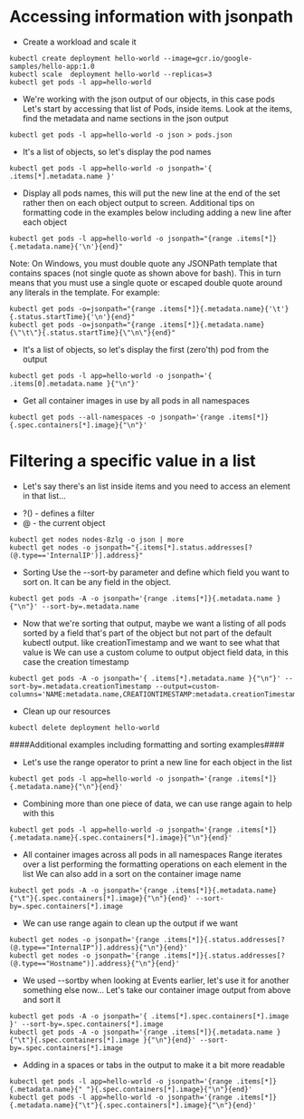 # Accessing information with jsonpath

- Create a workload and scale it

```
kubectl create deployment hello-world --image=gcr.io/google-samples/hello-app:1.0
kubectl scale  deployment hello-world --replicas=3
kubectl get pods -l app=hello-world
```

- We're working with the json output of our objects, in this case pods
Let's start by accessing that list of Pods, inside items.
Look at the items, find the metadata and name sections in the json output

```
kubectl get pods -l app=hello-world -o json > pods.json 
```

- It's a list of objects, so let's display the pod names

```
kubectl get pods -l app=hello-world -o jsonpath='{ .items[*].metadata.name }'
```

- Display all pods names, this will put the new line at the end of the set rather then on each object output to screen.
Additional tips on formatting code in the examples below including adding a new line after each object

```
kubectl get pods -l app=hello-world -o jsonpath="{range .items[*]}{.metadata.name}{'\n'}{end}"
```

Note:
On Windows, you must double quote any JSONPath template that contains spaces (not single quote as shown above for bash). This in turn means that you must use a single quote or escaped double quote around any literals in the template. For example:

```
kubectl get pods -o=jsonpath="{range .items[*]}{.metadata.name}{'\t'}{.status.startTime}{'\n'}{end}"
kubectl get pods -o=jsonpath="{range .items[*]}{.metadata.name}{\"\t\"}{.status.startTime}{\"\n\"}{end}"
```

- It's a list of objects, so let's display the first (zero'th) pod from the output

```
kubectl get pods -l app=hello-world -o jsonpath='{ .items[0].metadata.name }{"\n"}'
```

- Get all container images in use by all pods in all namespaces

```
kubectl get pods --all-namespaces -o jsonpath='{range .items[*]}{.spec.containers[*].image}{"\n"}'
```



# Filtering a specific value in a list

- Let's say there's an list inside items and you need to access an element in that list...
 *  ?() - defines a filter
 *  @ - the current object

```
kubectl get nodes nodes-8zlg -o json | more
kubectl get nodes -o jsonpath="{.items[*].status.addresses[?(@.type=='InternalIP')].address}"
```


- Sorting
Use the --sort-by parameter and define which field you want to sort on. It can be any field in the object.

```
kubectl get pods -A -o jsonpath='{range .items[*]}{.metadata.name }{"\n"}' --sort-by=.metadata.name
```

- Now that we're sorting that output, maybe we want a listing of all pods sorted by a field that's part of the 
object but not part of the default kubectl output. like creationTimestamp and we want to see what that value is
We can use a custom colume to output object field data, in this case the creation timestamp

```
kubectl get pods -A -o jsonpath='{ .items[*].metadata.name }{"\n"}' --sort-by=.metadata.creationTimestamp --output=custom-columns='NAME:metadata.name,CREATIONTIMESTAMP:metadata.creationTimestamp'
```

- Clean up our resources

```
kubectl delete deployment hello-world 
```


####Additional examples including formatting and sorting examples####

- Let's use the range operator to print a new line for each object in the list

```
kubectl get pods -l app=hello-world -o jsonpath='{range .items[*]}{.metadata.name}{"\n"}{end}'
```

- Combining more than one piece of data, we can use range again to help with this

```
kubectl get pods -l app=hello-world -o jsonpath='{range .items[*]}{.metadata.name}{.spec.containers[*].image}{"\n"}{end}'
```

- All container images across all pods in all namespaces
Range iterates over a list performing the formatting operations on each element in the list
We can also add in a sort on the container image name

```
kubectl get pods -A -o jsonpath='{range .items[*]}{.metadata.name}{"\t"}{.spec.containers[*].image}{"\n"}{end}' --sort-by=.spec.containers[*].image
```

- We can use range again to clean up the output if we want

```
kubectl get nodes -o jsonpath='{range .items[*]}{.status.addresses[?(@.type=="InternalIP")].address}{"\n"}{end}'
kubectl get nodes -o jsonpath='{range .items[*]}{.status.addresses[?(@.type=="Hostname")].address}{"\n"}{end}'
```

- We used --sortby when looking at Events earlier, let's use it for another something else now...
Let's take our container image output from above and sort it

```
kubectl get pods -A -o jsonpath='{ .items[*].spec.containers[*].image }' --sort-by=.spec.containers[*].image
kubectl get pods -A -o jsonpath='{range .items[*]}{.metadata.name }{"\t"}{.spec.containers[*].image }{"\n"}{end}' --sort-by=.spec.containers[*].image
```

- Adding in a spaces or tabs in the output to make it a bit more readable

```
kubectl get pods -l app=hello-world -o jsonpath='{range .items[*]}{.metadata.name}{" "}{.spec.containers[*].image}{"\n"}{end}'
kubectl get pods -l app=hello-world -o jsonpath='{range .items[*]}{.metadata.name}{"\t"}{.spec.containers[*].image}{"\n"}{end}'
```